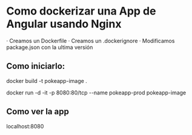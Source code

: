 <h1>Como dockerizar una App de Angular usando Nginx</h1>
  
· Creamos un Dockerfile
· Creamos un .dockerignore
· Modificamos package.json con la ultima versión 

<h2>Como iniciarlo:</h2>

docker build -t pokeapp-image .

docker run -d -it -p 8080:80/tcp --name pokeapp-prod pokeapp-image

<h2>Como ver la app</h2>

localhost:8080
